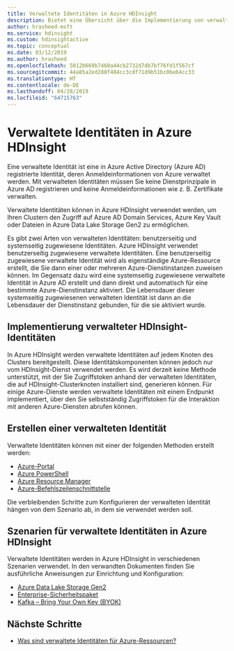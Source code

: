 ```yaml
---
title: Verwaltete Identitäten in Azure HDInsight
description: Bietet eine Übersicht über die Implementierung von verwalteten Identitäten in Azure HDInsight.
author: hrasheed-msft
ms.service: hdinsight
ms.custom: hdinsightactive
ms.topic: conceptual
ms.date: 03/12/2019
ms.author: hrasheed
ms.openlocfilehash: 5012b669b7460a44cb2732d7db7bf76fd1f567cf
ms.sourcegitcommit: 44a85a2ed288f484cc3cdf71d9b51bc0be64cc33
ms.translationtype: HT
ms.contentlocale: de-DE
ms.lasthandoff: 04/28/2019
ms.locfileid: "64715763"
---
```

# <a name="managed-identities-in-azure-hdinsight"></a>Verwaltete Identitäten in Azure HDInsight

Eine verwaltete Identität ist eine in Azure Active Directory (Azure AD) registrierte Identität, deren Anmeldeinformationen von Azure verwaltet werden. Mit verwalteten Identitäten müssen Sie keine Dienstprinzipale in Azure AD registrieren und keine Anmeldeinformationen wie z. B. Zertifikate verwalten.

Verwaltete Identitäten können in Azure HDInsight verwendet werden, um Ihren Clustern den Zugriff auf Azure AD Domain Services, Azure Key Vault oder Dateien in Azure Data Lake Storage Gen2 zu ermöglichen.

Es gibt zwei Arten von verwalteten Identitäten: benutzerseitig und systemseitig zugewiesene Identitäten. Azure HDInsight verwendet benutzerseitig zugewiesene verwaltete Identitäten. Eine benutzerseitig zugewiesene verwaltete Identität wird als eigenständige Azure-Ressource erstellt, die Sie dann einer oder mehreren Azure-Dienstinstanzen zuweisen können. Im Gegensatz dazu wird eine systemseitig zugewiesene verwaltete Identität in Azure AD erstellt und dann direkt und automatisch für eine bestimmte Azure-Dienstinstanz aktiviert. Die Lebensdauer dieser systemseitig zugewiesenen verwalteten Identität ist dann an die Lebensdauer der Dienstinstanz gebunden, für die sie aktiviert wurde.

## <a name="hdinsight-managed-identity-implementation"></a>Implementierung verwalteter HDInsight-Identitäten

In Azure HDInsight werden verwaltete Identitäten auf jedem Knoten des Clusters bereitgestellt. Diese Identitätskomponenten können jedoch nur vom HDInsight-Dienst verwendet werden. Es wird derzeit keine Methode unterstützt, mit der Sie Zugriffstoken anhand der verwalteten Identitäten, die auf HDInsight-Clusterknoten installiert sind, generieren können. Für einige Azure-Dienste werden verwaltete Identitäten mit einem Endpunkt implementiert, über den Sie selbstständig Zugriffstoken für die Interaktion mit anderen Azure-Diensten abrufen können.

## <a name="create-a-managed-identity"></a>Erstellen einer verwalteten Identität

Verwaltete Identitäten können mit einer der folgenden Methoden erstellt werden:

* [Azure-Portal](../active-directory/managed-identities-azure-resources/how-to-manage-ua-identity-portal.md)
* [Azure PowerShell](../active-directory/managed-identities-azure-resources/how-to-manage-ua-identity-powershell.md)
* [Azure Resource Manager](../active-directory/managed-identities-azure-resources/how-to-manage-ua-identity-arm.md)
* [Azure-Befehlszeilenschnittstelle](../active-directory/managed-identities-azure-resources/how-to-manage-ua-identity-cli.md)

Die verbleibenden Schritte zum Konfigurieren der verwalteten Identität hängen von dem Szenario ab, in dem sie verwendet werden soll.

## <a name="managed-identity-scenarios-in-azure-hdinsight"></a>Szenarien für verwaltete Identitäten in Azure HDInsight

Verwaltete Identitäten werden in Azure HDInsight in verschiedenen Szenarien verwendet. In den verwandten Dokumenten finden Sie ausführliche Anweisungen zur Einrichtung und Konfiguration:

* [Azure Data Lake Storage Gen2](hdinsight-hadoop-use-data-lake-storage-gen2.md#create-a-user-managed-identity)
* [Enterprise-Sicherheitspaket](domain-joined/apache-domain-joined-configure-using-azure-adds.md#create-and-authorize-a-managed-identity)
* [Kafka – Bring Your Own Key (BYOK)](kafka/apache-kafka-byok.md#get-started-with-byok)

## <a name="next-steps"></a>Nächste Schritte

* [Was sind verwaltete Identitäten für Azure-Ressourcen?](../active-directory/managed-identities-azure-resources/overview.md)
